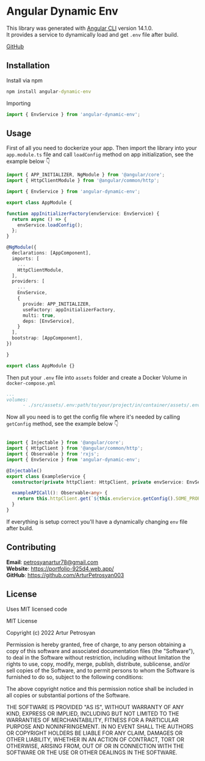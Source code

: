 # Angular Dynamic Env

This library was generated with [Angular CLI](https://github.com/angular/angular-cli) version 14.1.0. \
It provides a service to dynamically load and get `.env` file after build. 

[GitHub](https://github.com/ArturPetrosyan003/angular_dynamic-env)

## Installation

Install via npm 

```cmd
npm install angular-dynamic-env
```

Importing

```js
import { EnvService } from 'angular-dynamic-env';
```

## Usage

First of all you need to dockerize your app. Then import the library into your `app.module.ts` file and call `loadConfig` method on app initialization, see the example below :point_down:

```ts
import { APP_INITIALIZER, NgModule } from '@angular/core';
import { HttpClientModule } from '@angular/common/http';

import { EnvService } from 'angular-dynamic-env';

export class AppModule {

function appInitializerFactory(envService: EnvService) {
  return async () => {
    envService.loadConfig();
  };
}

@NgModule({
  declarations: [AppComponent],
  imports: [
    ...
    HttpClientModule,
  ],
  providers: [
    ...
    EnvService,
    {
      provide: APP_INITIALIZER,
      useFactory: appInitializerFactory,
      multi: true,
      deps: [EnvService],
    }
  ],
  bootstrap: [AppComponent],
})

}

export class AppModule {}
```
Then put your `.env` file into `assets` folder and create a Docker Volume in `docker-compose.yml` 

```yml
...
volumes:
      - ./src/assets/.env:path/to/your/project/in/container/assets/.env
```

Now all you need is to get the config file where it's needed by calling `getConfig` method, see the example below :point_down:

```ts

import { Injectable } from '@angular/core';
import { HttpClient } from '@angular/common/http';
import { Observable } from 'rxjs';
import { EnvService } from 'angular-dynamic-env';

@Injectable()
export class ExampleService {
  constructor(private httpClient: HttpClient, private envService: EnvService) {}

  exampleAPICall(): Observable<any> {
    return this.httpClient.get(`${this.envService.getConfig().SOME_PROPERTY_IN_YOUR_ENV}`);
  }
}

```
If everything is setup correct you'll have a dynamically changing `env` file after build.

## Contributing

**Email**: <petrosyanartur78@gmail.com> \
**Website**: <https://portfolio-925d4.web.app/> \
**GitHub**: <https://github.com/ArturPetrosyan003>

## License

Uses MIT licensed code

MIT License

Copyright (c) 2022 Artur Petrosyan

Permission is hereby granted, free of charge, to any person obtaining a copy
of this software and associated documentation files (the "Software"), to deal
in the Software without restriction, including without limitation the rights
to use, copy, modify, merge, publish, distribute, sublicense, and/or sell
copies of the Software, and to permit persons to whom the Software is
furnished to do so, subject to the following conditions:

The above copyright notice and this permission notice shall be included in all
copies or substantial portions of the Software.

THE SOFTWARE IS PROVIDED "AS IS", WITHOUT WARRANTY OF ANY KIND, EXPRESS OR
IMPLIED, INCLUDING BUT NOT LIMITED TO THE WARRANTIES OF MERCHANTABILITY,
FITNESS FOR A PARTICULAR PURPOSE AND NONINFRINGEMENT. IN NO EVENT SHALL THE
AUTHORS OR COPYRIGHT HOLDERS BE LIABLE FOR ANY CLAIM, DAMAGES OR OTHER
LIABILITY, WHETHER IN AN ACTION OF CONTRACT, TORT OR OTHERWISE, ARISING FROM,
OUT OF OR IN CONNECTION WITH THE SOFTWARE OR THE USE OR OTHER DEALINGS IN THE
SOFTWARE.